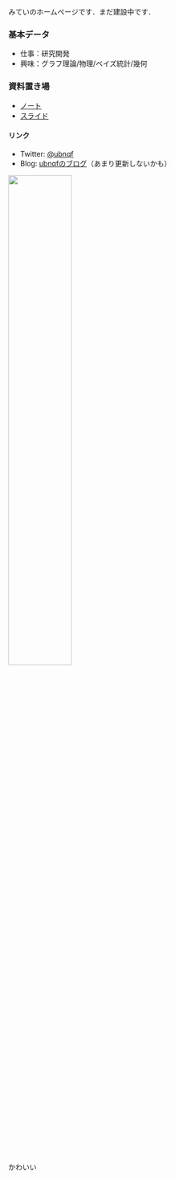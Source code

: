 みていのホームページです．まだ建設中です．

### 基本データ

- 仕事：研究開発
- 興味：グラフ理論/物理/ベイズ統計/幾何

### 資料置き場

- [ノート](https://ubnqf.github.io/note/note)
- [スライド](https://ubnqf.github.io/slide/slide)

#### リンク

- Twitter: [@ubnqf](https://twitter.com/ubnqf)
- Blog: [ubnqfのブログ](http://ubnqf.hatenablog.com/)（あまり更新しないかも）

<p><img src="https://user-images.githubusercontent.com/44899955/74083367-a87cd000-4aa6-11ea-83d8-b67938d80447.jpg" width="50%" height="50%"> </p>
かわいい
